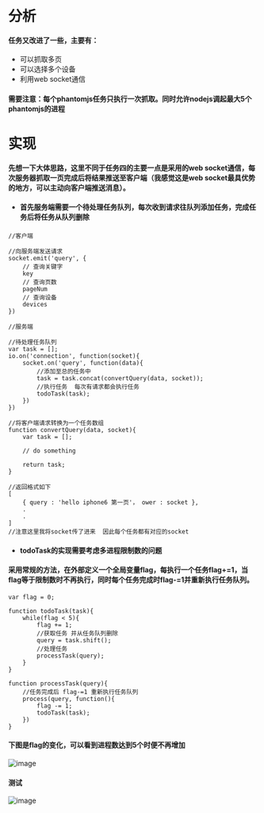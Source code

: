 # 分析
#### 任务又改进了一些，主要有：
- 可以抓取多页
- 可以选择多个设备
- 利用web socket通信
#### 需要注意：每个phantomjs任务只执行一次抓取。同时允许nodejs调起最大5个phantomjs的进程
# 实现
#### 先想一下大体思路，这里不同于任务四的主要一点是采用的web socket通信，每次服务器抓取一页完成后将结果推送至客户端（我感觉这是web socket最具优势的地方，可以主动向客户端推送消息）。
- #### 首先服务端需要一个待处理任务队列，每次收到请求往队列添加任务，完成任务后将任务从队列删除


```
//客户端

//向服务端发送请求
socket.emit('query', {
    // 查询关键字
    key
    // 查询页数
    pageNum
    // 查询设备
    devices
})
```

```
//服务端

//待处理任务队列
var task = [];
io.on('connection', function(socket){
    socket.on('query', function(data){
        //添加至总的任务中 
        task = task.concat(convertQuery(data, socket));
        //执行任务  每次有请求都会执行任务
        todoTask(task);
    })
})
```
```
//将客户端请求转换为一个任务数组
function convertQuery(data, socket){
    var task = [];
    
    // do something
    
    return task;
}

//返回格式如下
[
    { query : 'hello iphone6 第一页'， ower : socket },
    .
    .
]
//注意这里我将socket传了进来  因此每个任务都有对应的socket
```
- #### todoTask的实现需要考虑多进程限制数的问题
#### 采用常规的方法，在外部定义一个全局变量flag，每执行一个任务flag+=1，当flag等于限制数时不再执行，同时每个任务完成时flag-=1并重新执行任务队列。

```
var flag = 0;

function todoTask(task){
    while(flag < 5){
        flag += 1;
        //获取任务 并从任务队列删除
        query = task.shift();
        //处理任务
        processTask(query);
    }
}

function processTask(query){
    //任务完成后 flag-=1 重新执行任务队列
    process(query, function(){
        flag -= 1;
        todoTask(task);
    })
}
```
#### 下图是flag的变化，可以看到进程数达到5个时便不再增加
![image](https://github.com/zyl1314/express-phantomjs/blob/master/step5/public/pic/img1.gif)
#### 测试
![image](https://github.com/zyl1314/express-phantomjs/blob/master/step5/public/pic/img2.gif)